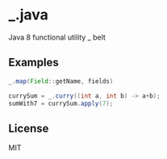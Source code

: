 _.java
======

Java 8 functional utility _ belt

Examples
--------
```Java
_.map(Field::getName, fields)
```
```Java
currySum = _.curry((int a, int b) -> a+b);
sumWith7 = currySum.apply(7);
```

License
-------
MIT
